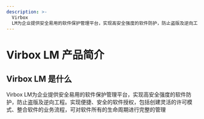 ```yaml
---
description: >-
  Virbox
  LM为企业提供安全易用的软件保护管理平台，实现高安全强度的软件防护，防止盗版及逆向工程。实现便捷、安全的软件授权，包括创建灵活的许可模式、整合软件的业务流程，可对软件所有的生命周期进行完整的管理
---
```


# Virbox LM 产品简介

## Virbox  LM 是什么

Virbox LM为企业提供安全易用的软件保护管理平台，实现高安全强度的软件防护，防止盗版及逆向工程。实现便捷、安全的软件授权，包括创建灵活的许可模式、整合软件的业务流程，可对软件所有的生命周期进行完整的管理



